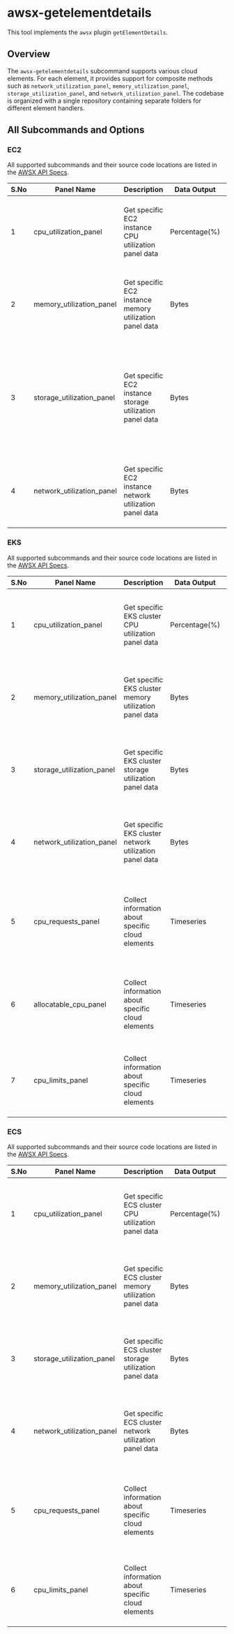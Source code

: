 # awsx-getelementdetails

This tool implements the `awsx` plugin `getElementDetails`.

## Overview

The `awsx-getelementdetails` subcommand supports various cloud elements. For each element, it provides support for composite methods such as `network_utilization_panel`, `memory_utilization_panel`, `storage_utilization_panel`, and `network_utilization_panel`. The codebase is organized with a single repository containing separate folders for different element handlers.

## All Subcommands and Options

### EC2

All supported subcommands and their source code locations are listed in the [AWSX API Specs](https://github.com/Appkube-awsx/awsx-api).

| S.No | Panel Name                | Description                                             | Data Output   | Commands |
|------|---------------------------|---------------------------------------------------------|---------------|----------|
| 1    | cpu_utilization_panel     | Get specific EC2 instance CPU utilization panel data    | Percentage(%) | `go run awsx-getelementdetails.go --zone=us-east-1 --externalId=<afreen1309XXX> --crossAccountRoleArn=<afreen1309XXX> --instanceID="i-05e4e6757f13da657" --query="cpu_utilization_panel" --elementType="AWS/EC2" --responseType=json --startTime="" --endTime=""` |
| 2    | memory_utilization_panel  | Get specific EC2 instance memory utilization panel data | Bytes         | `go run awsx-getelementdetails.go --zone=us-east-1 --externalId=<afreen1309XXX> --crossAccountRoleArn=<afreen1309XXX> --instanceID="i-05e4e6757f13da657" --query="memory_utilization_panel" --elementType="AWS/EC2" --responseType=json --startTime="" --endTime=""` |
| 3    | storage_utilization_panel | Get specific EC2 instance storage utilization panel data | Bytes         | `go run awsx-getelementdetails.go --zone=us-east-1 --externalId=<afreen1309XXX> --crossAccountRoleArn=<afreen1309XXX> --instanceID="i-05e4e6757f13da657" --query="storage_utilization_panel" --elementType="AWS/EC2" --RootVolumeId="i-05e4e6757f13da657" --EBSVolume1Id="vol-0db5984a7f9d77c4d" --EBSVolume2Id="vol-0e065bd2535df7a54" --responseType=json --startTime="" --endTime=""` |
| 4    | network_utilization_panel | Get specific EC2 instance network utilization panel data | Bytes         | `go run awsx-getelementdetails.go --zone=us-east-1 --externalId=<afreen1309XXX> --crossAccountRoleArn=<afreen1309XXX> --instanceID="i-05e4e6757f13da657" --query="network_utilization_panel" --elementType="AWS/EC2" --responseType=json --startTime="" --endTime=""` |

### EKS

All supported subcommands and their source code locations are listed in the [AWSX API Specs](https://github.com/Appkube-awsx/awsx-api).

| S.No | Panel Name                | Description                                             | Data Output   | Commands |
|------|---------------------------|---------------------------------------------------------|---------------|----------|
| 1    | cpu_utilization_panel     | Get specific EKS cluster CPU utilization panel data     | Percentage(%) | `go run awsx-getelementdetails.go --zone=us-east-1 --externalId=<afreen1309XXX> --crossAccountRoleArn=<afreen1309XXX> --clusterName="myclustTT" --query="cpu_utilization_panel" --elementType="ContainerInsights" --responseType=json --startTime="" --endTime=""` |
| 2    | memory_utilization_panel  | Get specific EKS cluster memory utilization panel data  | Bytes         | `go run awsx-getelementdetails.go --zone=us-east-1 --externalId=<afreen1309XXX> --crossAccountRoleArn=<afreen1309XXX> --clusterName="myclustTT" --query="memory_utilization_panel" --elementType="ContainerInsights" --responseType=json --startTime="" --endTime=""` |
| 3    | storage_utilization_panel | Get specific EKS cluster storage utilization panel data  | Bytes         | `go run awsx-getelementdetails.go --zone=us-east-1 --externalId=<afreen1309XXX> --crossAccountRoleArn=<afreen1309XXX> --clusterName="myclustTT" --query="storage_utilization_panel" --elementType="ContainerInsights" --responseType=json --startTime="" --endTime=""` |
| 4    | network_utilization_panel | Get specific EKS cluster network utilization panel data  | Bytes         | `go run awsx-getelementdetails.go --zone=us-east-1 --externalId=<afreen1309XXX> --crossAccountRoleArn=<afreen1309XXX> --clusterName="myclustTT" --query="network_utilization_panel" --elementType="ContainerInsights" --responseType=json --startTime="" --endTime=""` |
| 5    | cpu_requests_panel        | Collect information about specific cloud elements       | Timeseries    | `go run awsx-getelementdetails.go --zone=us-east-1 --externalId=<afreen1309XXX> --crossAccountRoleArn=<afreen1309XXX> --clusterName="myclustTT" --query="cpu_requests_panel" --elementType="ContainerInsights" --responseType=json --startTime="" --endTime="--startTime="2024-02-01T00:00:00Z" --endTime="2024-02-01T23:59:59Z"` |
| 6    | allocatable_cpu_panel     | Collect information about specific cloud elements       | Timeseries    | `go run awsx-getelementdetails.go --zone=us-east-1 --externalId=<afreen1309XXX> --crossAccountRoleArn=<afreen1309XXX> --clusterName="myclustTT" --query="allocatable_cpu_panel" --elementType="ContainerInsights" --responseType=json --startTime="2024-02-01T00:00:00Z" --endTime="2024-02-01T23:59:59Z"` |
| 7    | cpu_limits_panel          | Collect information about specific cloud elements       | Timeseries    | `go run awsx-getelementdetails.go --zone=us-east-1 --externalId=<afreen1309XXX> --crossAccountRoleArn=<afreen1309XXX> --clusterName="myclustTT" --query="cpu_limits_panel" --elementType="ContainerInsights" --responseType=json --startTime="" --endTime=""` |

### ECS

All supported subcommands and their source code locations are listed in the [AWSX API Specs](https://github.com/Appkube-awsx/awsx-api).

| S.No | Panel Name                | Description                                             | Data Output   | Commands |
|------|---------------------------|---------------------------------------------------------|---------------|----------|
| 1    | cpu_utilization_panel     | Get specific ECS cluster CPU utilization panel data     | Percentage(%) | `go run awsx-getelementdetails.go --zone=us-east-1 --externalId=<afreen1309XXX> --crossAccountRoleArn=<afreen1309XXX> --clusterName="myclustTT" --query="cpu_utilization_panel" --elementType="ContainerInsights" --responseType=json --startTime="" --endTime=""` |
| 2    | memory_utilization_panel  | Get specific ECS cluster memory utilization panel data  | Bytes         | `go run awsx-getelementdetails.go --zone=us-east-1 --externalId=<afreen1309XXX> --crossAccountRoleArn=<afreen1309XXX> --clusterName="myclustTT" --query="memory_utilization_panel" --elementType="ContainerInsights" --responseType=json --startTime="" --endTime=""` |
| 3    | storage_utilization_panel | Get specific ECS cluster storage utilization panel data  | Bytes         | `go run awsx-getelementdetails.go --zone=us-east-1 --externalId=<afreen1309XXX> --crossAccountRoleArn=<afreen1309XXX> --clusterName="myclustTT" --query="storage_utilization_panel" --elementType="ContainerInsights" --responseType=json --startTime="" --endTime=""` |
| 4    | network_utilization_panel | Get specific ECS cluster network utilization panel data  | Bytes         | `go run awsx-getelementdetails.go --zone=us-east-1 --externalId=<afreen1309XXX> --crossAccountRoleArn=<afreen1309XXX> --clusterName="myclustTT" --query="network_utilization_panel" --elementType="ContainerInsights" --responseType=json --startTime="" --endTime=""` |
| 5    | cpu_requests_panel        | Collect information about specific cloud elements       | Timeseries    | `go run awsx-getelementdetails.go --zone=us-east-1 --externalId=<afreen1309XXX> --crossAccountRoleArn=<afreen1309XXX> --clusterName="myclustTT" --query="cpu_requests_panel" --elementType="ContainerInsights" --responseType=json --startTime="" --endTime="--startTime="2024-02-01T00:00:00Z" --endTime="2024-02-01T23:59:59Z"` |
| 6    | cpu_limits_panel          | Collect information about specific cloud elements       | Timeseries    | `go run awsx-getelementdetails.go --zone=us-east-1 --externalId=<afreen1309XXX> --crossAccountRoleArn=<afreen1309XXX> --clusterName="myclustTT" --query="cpu_limits_panel" --elementType="ContainerInsights" --responseType=json --startTime="" --endTime=""` |
